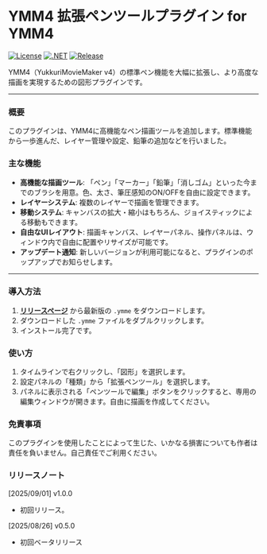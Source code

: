 # YMM4 拡張ペンツールプラグイン for YMM4

[![License](https://img.shields.io/badge/license-MIT-blue.svg)](LICENSE)
[![.NET](https://img.shields.io/badge/.NET-9.0-purple.svg)](#)
[![Release](https://img.shields.io/github/v/release/routersys/YMM4-PenTool.svg)](https://github.com/routersys/YMM4-PenTool/releases)

YMM4（YukkuriMovieMaker v4）の標準ペン機能を大幅に拡張し、より高度な描画を実現するための図形プラグインです。

---

### 概要

このプラグインは、YMM4に高機能なペン描画ツールを追加します。標準機能から一歩進んだ、レイヤー管理や設定、鉛筆の追加などを行いました。

### 主な機能

- **高機能な描画ツール**: 「ペン」「マーカー」「鉛筆」「消しゴム」といった今までのブラシを用意。色、太さ、筆圧感知のON/OFFを自由に設定できます。
- **レイヤーシステム**: 複数のレイヤーで描画を管理できます。
- **移動システム**: キャンバスの拡大・縮小はもちろん、ジョイスティックによる移動もできます。
- **自由なUIレイアウト**: 描画キャンバス、レイヤーパネル、操作パネルは、ウィンドウ内で自由に配置やリサイズが可能です。
- **アップデート通知**: 新しいバージョンが利用可能になると、プラグインのポップアップでお知らせします。

---

### 導入方法

1. **[リリースページ](https://github.com/routersys/YMM4-PenTool/releases)** から最新版の `.ymme` をダウンロードします。
2. ダウンロードした `.ymme` ファイルをダブルクリックします。
3. インストール完了です。

### 使い方
1. タイムラインで右クリックし、「図形」を選択します。
2. 設定パネルの「種類」から「拡張ペンツール」を選択します。
3. パネルに表示される「ペンツールで編集」ボタンをクリックすると、専用の編集ウィンドウが開きます。自由に描画を作成してください。

### 免責事項

このプラグインを使用したことによって生じた、いかなる損害についても作者は責任を負いません。自己責任でご利用ください。

### リリースノート
[2025/09/01] v1.0.0
- 初回リリース。

[2025/08/26] v0.5.0
- 初回ベータリリース

